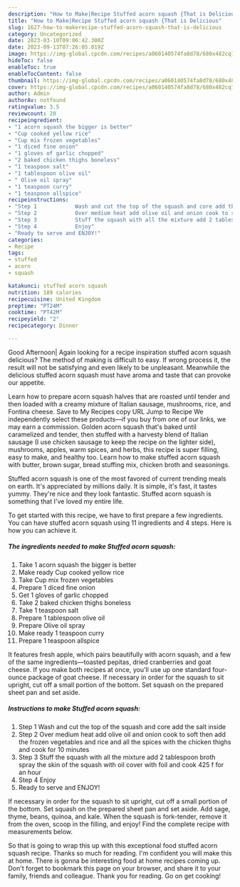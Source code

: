 ```yaml
---
description: "How to Make|Recipe Stuffed acorn squash {That is Delicious"
title: "How to Make|Recipe Stuffed acorn squash {That is Delicious"
slug: 1627-how-to-makerecipe-stuffed-acorn-squash-that-is-delicious
category: Uncategorized
date: 2023-03-10T09:06:42.300Z
date: 2023-09-13T07:26:05.019Z
image: https://img-global.cpcdn.com/recipes/a060140574fa8d78/680x482cq70/stuffed-acorn-squash-recipe-main-photo.jpg
hideToc: false
enableToc: true
enableTocContent: false
thumbnail: https://img-global.cpcdn.com/recipes/a060140574fa8d78/680x482cq70/stuffed-acorn-squash-recipe-main-photo.jpg
cover: https://img-global.cpcdn.com/recipes/a060140574fa8d78/680x482cq70/stuffed-acorn-squash-recipe-main-photo.jpg
author: Admin
authorAv: notfound
ratingvalue: 3.5
reviewcount: 20
recipeingredient:
- "1 acorn squash the bigger is better"
- "Cup cooked yellow rice"
- "Cup mix frozen vegetables"
- "1 diced fine onion"
- "1 gloves of garlic chopped"
- "2 baked chicken thighs boneless"
- "1 teaspoon salt"
- "1 tablespoon olive oil"
- " Olive oil spray"
- "1 teaspoon curry"
- "1 teaspoon allspice"
recipeinstructions:
- "Step 1            Wash and cut the top of the squash and core add the salt inside"
- "Step 2            Over medium heat add olive oil and onion cook to soft then add the frozen vegetables and rice and all the spices with the chicken thighs and cook for 10 minutes"
- "Step 3            Stuff the squash with all the mixture add 2 tablespoon broth spray the skin of the squash with oil cover with foil and cook 425 f for an hour"
- "Step 4            Enjoy"
- "Ready to serve and ENJOY!"
categories:
- Recipe
tags:
- stuffed
- acorn
- squash

katakunci: stuffed acorn squash 
nutrition: 189 calories
recipecuisine: United Kingdom
preptime: "PT24M"
cooktime: "PT42M"
recipeyield: "2"
recipecategory: Dinner

---
```



Good Afternoon| Again looking for a recipe inspiration stuffed acorn squash delicious? The method of making is difficult to easy. If wrong process it, the result will not be satisfying and even likely to be unpleasant. Meanwhile the delicious stuffed acorn squash must have aroma and taste that can provoke our appetite.





Learn how to prepare acorn squash halves that are roasted until tender and then loaded with a creamy mixture of Italian sausage, mushrooms, rice, and Fontina cheese. Save to My Recipes copy URL Jump to Recipe We independently select these products—if you buy from one of our links, we may earn a commission. Golden acorn squash that&#39;s baked until caramelized and tender, then stuffed with a harvesty blend of Italian sausage (I use chicken sausage to keep the recipe on the lighter side), mushrooms, apples, warm spices, and herbs, this recipe is super filling, easy to make, and healthy too. Learn how to make stuffed acorn squash with butter, brown sugar, bread stuffing mix, chicken broth and seasonings.

Stuffed acorn squash is one of the most favored of current trending meals on earth. It's appreciated by millions daily. It is simple, it's fast, it tastes yummy. They're nice and they look fantastic. Stuffed acorn squash is something that I've loved my entire life.


To get started with this recipe, we have to first prepare a few ingredients. You can have stuffed acorn squash using 11 ingredients and 4 steps. Here is how you can achieve it.

<!--inarticleads1-->

##### The ingredients needed to make Stuffed acorn squash:

1. Take 1 acorn squash the bigger is better
1. Make ready Cup cooked yellow rice
1. Take Cup mix frozen vegetables
1. Prepare 1 diced fine onion
1. Get 1 gloves of garlic chopped
1. Take 2 baked chicken thighs boneless
1. Take 1 teaspoon salt
1. Prepare 1 tablespoon olive oil
1. Prepare  Olive oil spray
1. Make ready 1 teaspoon curry
1. Prepare 1 teaspoon allspice


It features fresh apple, which pairs beautifully with acorn squash, and a few of the same ingredients—toasted pepitas, dried cranberries and goat cheese. If you make both recipes at once, you&#39;ll use up one standard four-ounce package of goat cheese. If necessary in order for the squash to sit upright, cut off a small portion of the bottom. Set squash on the prepared sheet pan and set aside. 

<!--inarticleads2-->

##### Instructions to make Stuffed acorn squash:

1. Step 1            Wash and cut the top of the squash and core add the salt inside
1. Step 2            Over medium heat add olive oil and onion cook to soft then add the frozen vegetables and rice and all the spices with the chicken thighs and cook for 10 minutes
1. Step 3            Stuff the squash with all the mixture add 2 tablespoon broth spray the skin of the squash with oil cover with foil and cook 425 f for an hour
1. Step 4            Enjoy
1. Ready to serve and ENJOY!

If necessary in order for the squash to sit upright, cut off a small portion of the bottom. Set squash on the prepared sheet pan and set aside. Add sage, thyme, beans, quinoa, and kale. When the squash is fork-tender, remove it from the oven, scoop in the filling, and enjoy! Find the complete recipe with measurements below. 

So that is going to wrap this up with this exceptional food stuffed acorn squash recipe. Thanks so much for reading. I'm confident you will make this at home. There is gonna be interesting food at home recipes coming up. Don't forget to bookmark this page on your browser, and share it to your family, friends and colleague. Thank you for reading. Go on get cooking!
